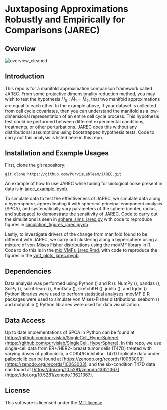 # Juxtaposing Approximations Robustly and Empirically for Comparisons (JAREC)

## Overview
![overview_cleaned](https://github.com/user-attachments/assets/f3da5df0-ba52-4faa-8e50-6d3d887054f2)

## Introduction 
This repo is for a manifold approximation comparison framework called JAREC. From some projective dimensionality reduction method, you may wish to test the hypothesis $H_0: \hat{M}_1 = \hat{M}_2$, that two manifold approximations are equal to each other. In the example above, if your dataset is collected from cell cycle covariates, then you can understand the manifold as a low-dimensional representation of an entire cell cycle process. This hypothesis test could be performed between different experimental conditions, treatments, or other perturbations. JAREC does this without any distributional assumptions using bootstrapped hypothesis tests. Code to carry out this analysis is listed here in this repo.

## Installation and Example Usages
First, clone the git repository:
```
git clone https://github.com/PurvisLabTeam/JAREC.git
```

An example of how to use JAREC while tuning for biological noise present in data is in [jarec_example.ipynb](./jarec_example.ipynb). 

To simulate data to test the effectiveness of JAREC, we simulate data along a hypersphere, approximating it with spherical principal component analysis (SPCA), and systematically vary parameters of the sphere (center, radius, and subspace) to demonstrate the sensitivity of JAREC. Code to carry out the simulations is seen in [sphere_sims_jarec.py](./sphere_sims_jarec.py) with code to reproduce figures in [simulation_figures_jarec.ipynb](./simulation_figures_jarec.ipynb).

Lastly, to investigate drivers of the change from manifold found to be different with JAREC, we carry out clustering along a hypersphere using a mixture of von-Mises Fisher distributions using the moVMF library in R. Code to do this is in the [mix_VMFs_jarec.Rmd](./mix_VMFs_jarec.Rmd), with code to reproduce the figures in the [vmf_plots_jarec.ipynb](./vmf_plots_jarec.ipynb).

## Dependencies 
Data analysis was performed using Python () and R (). NumPy (), pandas (), SciPy (), scikit-learn (), AnnData (), sketchKH (), joblib (), and tqdm () Python libraries were used to perform statistical analyses. movMF () R packages were used to simulate von Mises-Fisher distributions. seaborn () and matplotlib () Python libraries were used for data visualization. 

## Data Access
Up to date implementations of SPCA in Python can be found at [https://github.com/purvislab/SingleCell_HyperSphere](https://github.com/purvislab/SingleCell_HyperSphere). In this repo, we use single-cell data from ER+/HER2- breast tumor cells (T47D) treated with varying doses of palbociclib, a CDK4/6 inhibitor. T47D triplicate data under palbociclib can be found at [https://zenodo.org/records/10063003](https://zenodo.org/records/10063003), and the six-condition T47D data can found at [https://doi.org/10.5281/zenodo.13621367](https://doi.org/10.5281/zenodo.13621367). 

## License 
This software is licensed under the [MIT license](https://opensource.org/licenses/MIT).
